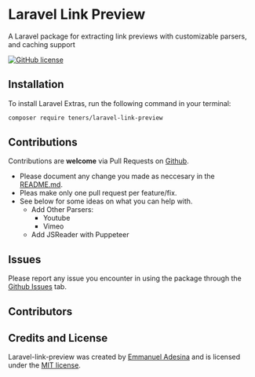 # Laravel Link Preview
A Laravel package for extracting link previews with customizable parsers, and caching support

[![GitHub license](https://img.shields.io/github/license/Teners-net/laravel-link-preview)](https://github.com/Teners-net/laravel-link-preview/blob/main/LICENSE.md)


## Installation
To install Laravel Extras, run the following command in your terminal:

```bash
composer require teners/laravel-link-preview
```

<!-- Publish the package configuration file
```bash
php artisan vendor:publish --provider="" --tag="config"
``` -->

## Contributions
Contributions are **welcome** via Pull Requests on [Github](https://github.com/Teners-net/laravel-link-preview).
- Please document any change you made as neccesary in the [README.md](README.md).
- Pleas make only one pull request per feature/fix.
- See below for some ideas on what you can help with.
  - Add Other Parsers: 
    - Youtube
    - Vimeo
  - Add JSReader with Puppeteer

## Issues
Please report any issue you encounter in using the package through the [Github Issues](https://github.com/Teners-net/laravel-link-preview/issues) tab.


## Contributors

## Credits and License
Laravel-link-preview was created by [Emmanuel Adesina](https://teners.net/) and is licensed under the [MIT license](LICENSE.md).

